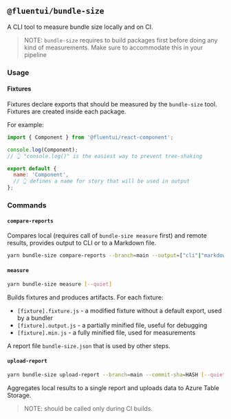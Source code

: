 ## `@fluentui/bundle-size`

A CLI tool to measure bundle size locally and on CI.

> NOTE: `bundle-size` requires to build packages first before doing any kind of measurements. Make sure to accommodate this in your pipeline

### Usage

#### Fixtures

Fixtures declare exports that should be measured by the `bundle-size` tool. Fixtures are created inside each package.

For example:

```js
import { Component } from '@fluentui/react-component';

console.log(Component);
// 👆 "console.log()" is the easiest way to prevent tree-shaking

export default {
  name: 'Component',
  // 👆 defines a name for story that will be used in output
};
```

### Commands

#### `compare-reports`

Compares local (requires call of `bundle-size measure` first) and remote results, provides output to CLI or to a Markdown file.

```sh
yarn bundle-size compare-reports --branch=main --output=["cli"|"markdown"] [--quiet]
```

#### `measure`

```sh
yarn bundle-size measure [--quiet]
```

Builds fixtures and produces artifacts. For each fixture:

- `[fixture].fixture.js` - a modified fixture without a default export, used by a bundler
- `[fixture].output.js` - a partially minified file, useful for debugging
- `[fixture].min.js` - a fully minified file, used for measurements

A report file `bundle-size.json` that is used by other steps.

#### `upload-report`

```sh
yarn bundle-size upload-report --branch=main --commit-sha=HASH [--quiet]
```

Aggregates local results to a single report and uploads data to Azure Table Storage.

> NOTE: should be called only during CI builds.
